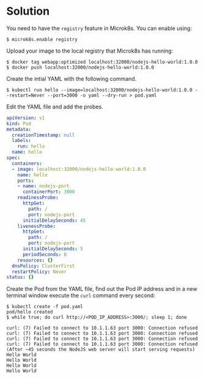 # Solution

You need to have the `registry` feature in Microk8s. You can enable using:

```shell
$ microk8s.enable registry
```

Upload your image to the local registry that Microk8s has running:

```shell
$ docker tag webapp:optimized localhost:32000/nodejs-hello-world:1.0.0
$ docker push localhost:32000/nodejs-hello-world:1.0.0
```

Create the intial YAML with the following command.

```shell
$ kubectl run hello --image=localhost:32000/nodejs-hello-world:1.0.0 --restart=Never --port=3000 -o yaml --dry-run > pod.yaml
```

Edit the YAML file and add the probes.

```yaml
apiVersion: v1
kind: Pod
metadata:
  creationTimestamp: null
  labels:
    run: hello
  name: hello
spec:
  containers:
  - image: localhost:32000/nodejs-hello-world:1.0.0
    name: hello
    ports:
    - name: nodejs-port
      containerPort: 3000
    readinessProbe:
      httpGet:
        path: /
        port: nodejs-port
      initialDelaySeconds: 45
    livenessProbe:
      httpGet:
        path: /
        port: nodejs-port
      initialDelaySeconds: 5
      periodSeconds: 8
    resources: {}
  dnsPolicy: ClusterFirst
  restartPolicy: Never
status: {}
```

Create the Pod from the YAML file, find out the Pod IP address and in a new terminal window execute the `curl` command every second:

```shell
$ kubectl create -f pod.yaml
pod/hello created
$ while true; do curl http://<POD_IP_ADDRESS>:3000/; sleep 1; done

curl: (7) Failed to connect to 10.1.1.63 port 3000: Connection refused
curl: (7) Failed to connect to 10.1.1.63 port 3000: Connection refused
curl: (7) Failed to connect to 10.1.1.63 port 3000: Connection refused
curl: (7) Failed to connect to 10.1.1.63 port 3000: Connection refused
(After ~45 seconds the NodeJS web server will start serving requests)
Hello World
Hello World
Hello World
Hello World
